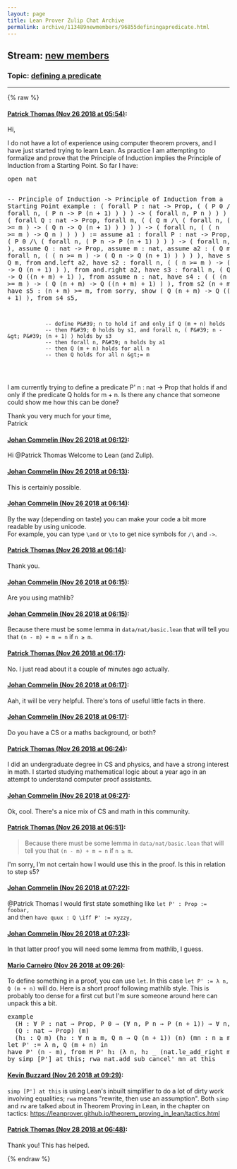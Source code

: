 ```yaml
---
layout: page
title: Lean Prover Zulip Chat Archive 
permalink: archive/113489newmembers/96855definingapredicate.html
---
```


## Stream: [new members](index.html)
### Topic: [defining a predicate](96855definingapredicate.html)

---


{% raw %}
#### [ Patrick Thomas (Nov 26 2018 at 05:54)](https://leanprover.zulipchat.com/#narrow/stream/113489-new%20members/topic/defining%20a%20predicate/near/148346494):
<p>Hi,</p>
<p>I do not have a lot of experience using computer theorem provers, and I have just started trying to learn Lean. As practice I am attempting to formalize and prove that the Principle of Induction implies the Principle of Induction from a Starting Point. So far I have:</p>
<div class="codehilite"><pre><span></span>open nat

-- Principle of Induction -&gt; Principle of Induction from a Starting Point
example : ( forall P : nat -&gt; Prop, ( ( P 0 /\ ( forall n, ( P n -&gt; P (n + 1) ) ) ) -&gt; ( forall n, P n ) ) ) -&gt; ( forall Q : nat -&gt; Prop, forall m, ( ( Q m /\ ( forall n, ( ( n &gt;= m ) -&gt; ( Q n -&gt; Q (n + 1) ) ) ) ) -&gt; ( forall n, ( ( n &gt;= m ) -&gt; Q n ) ) ) ) :=
    assume a1 : forall P : nat -&gt; Prop, ( ( P 0 /\ ( forall n, ( P n -&gt; P (n + 1) ) ) ) -&gt; ( forall n, P n ) ),
        assume Q : nat -&gt; Prop,
            assume m : nat,
                assume a2 : ( Q m /\ ( forall n, ( ( n &gt;= m ) -&gt; ( Q n -&gt; Q (n + 1) ) ) ) ),
                have s1 : Q m, from and.left a2,
                have s2 : forall n, ( ( n &gt;= m ) -&gt; ( Q n -&gt; Q (n + 1) ) ), from and.right a2,
                have s3 : forall n, ( Q (n + m) -&gt; Q ((n + m) + 1) ), from
                    assume n : nat,
                    have s4 : ( ( (n + m) &gt;= m ) -&gt; ( Q (n + m) -&gt; Q ((n + m) + 1) ) ), from s2 (n + m),
                    have s5 : (n + m) &gt;= m, from sorry,
                    show ( Q (n + m) -&gt; Q ((n + m) + 1) ), from s4 s5,

                -- define P&#39; n to hold if and only if Q (m + n) holds
                -- then P&#39; 0 holds by s1, and forall n, ( P&#39; n -&gt; P&#39; (n + 1) ) holds by s3
                -- then forall n, P&#39; n holds by a1
                -- then Q (m + n) holds for all n
                -- then Q holds for all n &gt;= m
</pre></div>


<p>I am currently trying to define a predicate P' n : nat -&gt; Prop that holds if and only if the predicate Q holds for m + n. Is there any chance that someone could show me how this can be done?</p>
<p>Thank you very much for your time,<br>
Patrick</p>

#### [ Johan Commelin (Nov 26 2018 at 06:12)](https://leanprover.zulipchat.com/#narrow/stream/113489-new%20members/topic/defining%20a%20predicate/near/148347104):
<p>Hi <span class="user-mention" data-user-id="139442">@Patrick Thomas</span> Welcome to Lean (and Zulip).</p>

#### [ Johan Commelin (Nov 26 2018 at 06:13)](https://leanprover.zulipchat.com/#narrow/stream/113489-new%20members/topic/defining%20a%20predicate/near/148347120):
<p>This is certainly possible.</p>

#### [ Johan Commelin (Nov 26 2018 at 06:14)](https://leanprover.zulipchat.com/#narrow/stream/113489-new%20members/topic/defining%20a%20predicate/near/148347174):
<p>By the way (depending on taste) you can make your code a bit more readable by using unicode.<br>
For example, you can type <code>\and</code> or <code>\to</code> to get nice symbols for <code>/\</code> and <code>-&gt;</code>.</p>

#### [ Patrick Thomas (Nov 26 2018 at 06:14)](https://leanprover.zulipchat.com/#narrow/stream/113489-new%20members/topic/defining%20a%20predicate/near/148347184):
<p>Thank you.</p>

#### [ Johan Commelin (Nov 26 2018 at 06:15)](https://leanprover.zulipchat.com/#narrow/stream/113489-new%20members/topic/defining%20a%20predicate/near/148347204):
<p>Are you using mathlib?</p>

#### [ Johan Commelin (Nov 26 2018 at 06:15)](https://leanprover.zulipchat.com/#narrow/stream/113489-new%20members/topic/defining%20a%20predicate/near/148347211):
<p>Because there must be some lemma in <code>data/nat/basic.lean</code> that will tell you that <code>(n - m) + m = n</code> if <code>n ≥ m</code>.</p>

#### [ Patrick Thomas (Nov 26 2018 at 06:17)](https://leanprover.zulipchat.com/#narrow/stream/113489-new%20members/topic/defining%20a%20predicate/near/148347271):
<p>No. I just read about it a couple of minutes ago actually.</p>

#### [ Johan Commelin (Nov 26 2018 at 06:17)](https://leanprover.zulipchat.com/#narrow/stream/113489-new%20members/topic/defining%20a%20predicate/near/148347275):
<p>Aah, it will be very helpful. There's tons of useful little facts in there.</p>

#### [ Johan Commelin (Nov 26 2018 at 06:17)](https://leanprover.zulipchat.com/#narrow/stream/113489-new%20members/topic/defining%20a%20predicate/near/148347279):
<p>Do you have a CS or a maths background, or both?</p>

#### [ Patrick Thomas (Nov 26 2018 at 06:24)](https://leanprover.zulipchat.com/#narrow/stream/113489-new%20members/topic/defining%20a%20predicate/near/148347497):
<p>I did an undergraduate degree in CS and physics, and have a strong interest in math. I started studying mathematical logic about a year ago in an attempt to understand computer proof assistants.</p>

#### [ Johan Commelin (Nov 26 2018 at 06:27)](https://leanprover.zulipchat.com/#narrow/stream/113489-new%20members/topic/defining%20a%20predicate/near/148347559):
<p>Ok, cool. There's a nice mix of CS and math in this community.</p>

#### [ Patrick Thomas (Nov 26 2018 at 06:51)](https://leanprover.zulipchat.com/#narrow/stream/113489-new%20members/topic/defining%20a%20predicate/near/148348284):
<blockquote>
<p>Because there must be some lemma in <code>data/nat/basic.lean</code> that will tell you that <code>(n - m) + m = n</code> if <code>n ≥ m</code>.</p>
</blockquote>
<p>I'm sorry, I'm not certain how I would use this in the proof. Is this in relation to step s5?</p>

#### [ Johan Commelin (Nov 26 2018 at 07:22)](https://leanprover.zulipchat.com/#narrow/stream/113489-new%20members/topic/defining%20a%20predicate/near/148349209):
<p><span class="user-mention" data-user-id="139442">@Patrick Thomas</span> I would first state something like <code>let P' : Prop := foobar,</code><br>
and then <code>have quux : Q \iff P' := xyzzy,</code></p>

#### [ Johan Commelin (Nov 26 2018 at 07:23)](https://leanprover.zulipchat.com/#narrow/stream/113489-new%20members/topic/defining%20a%20predicate/near/148349216):
<p>In that latter proof you will need some lemma from mathlib, I guess.</p>

#### [ Mario Carneiro (Nov 26 2018 at 09:26)](https://leanprover.zulipchat.com/#narrow/stream/113489-new%20members/topic/defining%20a%20predicate/near/148353577):
<p>To define something in a proof, you can use <code>let</code>. In this case <code>let P' := λ n, Q (m + n)</code> will do. Here is a short proof following mathlib style. This is probably too dense for a first cut but I'm sure someone around here can unpack this a bit.</p>
<div class="codehilite"><pre><span></span><span class="kn">example</span>
  <span class="o">(</span><span class="n">H</span> <span class="o">:</span> <span class="bp">∀</span> <span class="n">P</span> <span class="o">:</span> <span class="n">nat</span> <span class="bp">→</span> <span class="kt">Prop</span><span class="o">,</span> <span class="n">P</span> <span class="mi">0</span> <span class="bp">→</span> <span class="o">(</span><span class="bp">∀</span> <span class="n">n</span><span class="o">,</span> <span class="n">P</span> <span class="n">n</span> <span class="bp">→</span> <span class="n">P</span> <span class="o">(</span><span class="n">n</span> <span class="bp">+</span> <span class="mi">1</span><span class="o">))</span> <span class="bp">→</span> <span class="bp">∀</span> <span class="n">n</span><span class="o">,</span> <span class="n">P</span> <span class="n">n</span><span class="o">)</span>
  <span class="o">(</span><span class="n">Q</span> <span class="o">:</span> <span class="n">nat</span> <span class="bp">→</span> <span class="kt">Prop</span><span class="o">)</span> <span class="o">(</span><span class="n">m</span><span class="o">)</span>
  <span class="o">(</span><span class="n">h₁</span> <span class="o">:</span> <span class="n">Q</span> <span class="n">m</span><span class="o">)</span> <span class="o">(</span><span class="n">h₂</span> <span class="o">:</span> <span class="bp">∀</span> <span class="n">n</span> <span class="bp">≥</span> <span class="n">m</span><span class="o">,</span> <span class="n">Q</span> <span class="n">n</span> <span class="bp">→</span> <span class="n">Q</span> <span class="o">(</span><span class="n">n</span> <span class="bp">+</span> <span class="mi">1</span><span class="o">))</span> <span class="o">(</span><span class="n">n</span><span class="o">)</span> <span class="o">(</span><span class="n">mn</span> <span class="o">:</span> <span class="n">n</span> <span class="bp">≥</span> <span class="n">m</span><span class="o">)</span> <span class="o">:</span> <span class="n">Q</span> <span class="n">n</span> <span class="o">:=</span>
<span class="k">let</span> <span class="n">P&#39;</span> <span class="o">:=</span> <span class="bp">λ</span> <span class="n">n</span><span class="o">,</span> <span class="n">Q</span> <span class="o">(</span><span class="n">m</span> <span class="bp">+</span> <span class="n">n</span><span class="o">)</span> <span class="k">in</span>
<span class="k">have</span> <span class="n">P&#39;</span> <span class="o">(</span><span class="n">n</span> <span class="bp">-</span> <span class="n">m</span><span class="o">),</span> <span class="k">from</span> <span class="n">H</span> <span class="n">P&#39;</span> <span class="n">h₁</span> <span class="o">(</span><span class="bp">λ</span> <span class="n">n</span><span class="o">,</span> <span class="n">h₂</span> <span class="bp">_</span> <span class="o">(</span><span class="n">nat</span><span class="bp">.</span><span class="n">le_add_right</span> <span class="n">m</span> <span class="n">n</span><span class="o">))</span> <span class="o">(</span><span class="n">n</span> <span class="bp">-</span> <span class="n">m</span><span class="o">),</span>
<span class="k">by</span> <span class="n">simp</span> <span class="o">[</span><span class="n">P&#39;</span><span class="o">]</span> <span class="n">at</span> <span class="n">this</span><span class="bp">;</span> <span class="n">rwa</span> <span class="n">nat</span><span class="bp">.</span><span class="n">add_sub_cancel&#39;</span> <span class="n">mn</span> <span class="n">at</span> <span class="n">this</span>
</pre></div>

#### [ Kevin Buzzard (Nov 26 2018 at 09:29)](https://leanprover.zulipchat.com/#narrow/stream/113489-new%20members/topic/defining%20a%20predicate/near/148353667):
<p><code>simp [P'] at this</code> is using Lean's inbuilt simplifier to do a lot of dirty work involving equalities; <code>rwa</code> means "rewrite, then use an assumption". Both <code>simp</code> and <code>rw</code> are talked about in Theorem Proving in Lean, in the chapter on tactics: <a href="https://leanprover.github.io/theorem_proving_in_lean/tactics.html" target="_blank" title="https://leanprover.github.io/theorem_proving_in_lean/tactics.html">https://leanprover.github.io/theorem_proving_in_lean/tactics.html</a></p>

#### [ Patrick Thomas (Nov 28 2018 at 06:48)](https://leanprover.zulipchat.com/#narrow/stream/113489-new%20members/topic/defining%20a%20predicate/near/148691325):
<p>Thank you! This has helped.</p>


{% endraw %}
